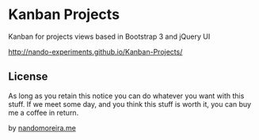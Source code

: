 # Kanban Projects

Kanban for projects views based in Bootstrap 3 and jQuery UI

http://nando-experiments.github.io/Kanban-Projects/

## License

As long as you retain this notice you can do whatever you want with this stuff. If we meet some day, and you think this stuff is worth it, you can buy me a coffee in return.

by [nandomoreira.me](https://nandomoreira.me/)
